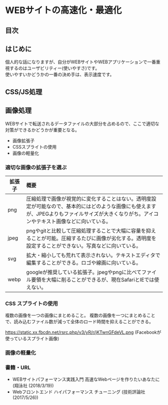 # WEBサイトの高速化・最適化

## 目次

## はじめに

個人的な話になりますが、自分がWEBサイトやWEBアプリケーションで一番重視するのはユーザビリティー(使いやすさ)です。  
使いやすいかどうかの一番の決め手は、表示速度です。


## CSS/JS処理



## 画像処理

WEBサイトで転送されるデータファイルの大部分を占めるので、ここで適切な対策ができるかどうかが重要となる。

- 画像拡張子
- CSSスプライトの使用
- 画像の軽量化


### 適切な画像の拡張子を選ぶ

|拡張子|概要|
|---|:---|
|png|圧縮処理で画像が視覚的に変化することはない。透明度設定が可能なので、基本的にはどのような画像にも使えますが、JPEGよりもファイルサイズが大きくなりがち。アイコンやテキスト画像などに向いている。|
|jpeg|pngやgitと比較して圧縮処理することで大幅に容量を抑えることが可能。圧縮するたびに画像が劣化する。透明度を設定することができない。写真などに向いている。|
|svg|拡大・縮小しても荒れて表示されない。テキストエディタで編集することができる。ロゴや線画に向いている。|
|webp|googleが推奨している拡張子。jpegやpngに比べてファイル要領を大幅に削ることができるが、現在SafariとIEでは使えない。|


### CSS スプライトの使用

複数の画像を一つの画像にまとめること。
複数の画像を一つにまとめることで、読み込むファイル数が減って全体のロード時間を抑えることができる。

https://static.xx.fbcdn.net/rsrc.php/v3/yR/r/jKTwnGFdeVL.png
(Facebookが使っているスプライト画像)

### 画像の軽量化

### 書籍・URL

- WEBサイトパフォーマンス実践入門 高速なWebページを作りたいあなたに (翔泳社 (2018/3/19))
- Webフロントエンド ハイパフォーマンス チューニング (技術評論社 (2017/5/26))